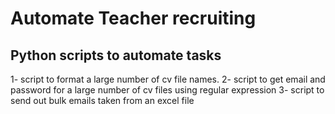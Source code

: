 # Automate Teacher recruiting
## Python scripts to automate tasks

1- script to format a large number of cv file names.
2- script to get email and password for a large number of cv files using regular expression
3- script to send out bulk emails taken from an excel file
